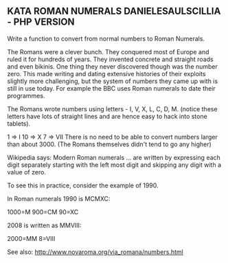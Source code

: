 ## KATA ROMAN NUMERALS DANIELESAULSCILLIA - PHP VERSION

Write a function to convert from normal numbers to Roman Numerals.

The Romans were a clever bunch. They conquered most of Europe and ruled it for hundreds of years. They invented concrete and straight roads and even bikinis. One thing they never discovered though was the number zero. This made writing and dating extensive histories of their exploits slightly more challenging, but the system of numbers they came up with is still in use today. For example the BBC uses Roman numerals to date their programmes.

The Romans wrote numbers using letters - I, V, X, L, C, D, M. (notice these letters have lots of straight lines and are hence easy to hack into stone tablets).

 1  => I
10  => X
 7  => VII
There is no need to be able to convert numbers larger than about 3000. (The Romans themselves didn't tend to go any higher)

Wikipedia says: Modern Roman numerals ... are written by expressing each digit separately starting with the left most digit and skipping any digit with a value of zero.

To see this in practice, consider the example of 1990.

In Roman numerals 1990 is MCMXC:

1000=M 900=CM 90=XC

2008 is written as MMVIII:

2000=MM 8=VIII

See also: http://www.novaroma.org/via_romana/numbers.html

